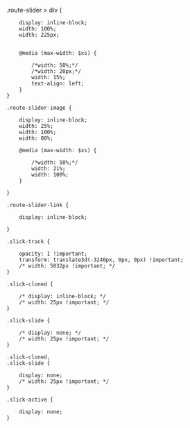 .route-slider > div {

        display: inline-block;
        width: 100%;
        width: 225px;

        
        @media (max-width: $xs) {

            /*width: 50%;*/
            /*width: 20px;*/
            width: 15%;
            text-align: left;
        }
    }

    .route-slider-image {

        display: inline-block;
        width: 25%;
        width: 100%;
        width: 80%;

        @media (max-width: $xs) {

            /*width: 50%;*/
            width: 21%;
            width: 100%;
        }

    }

    .route-slider-link {  

        display: inline-block;

    }

    .slick-track {

        opacity: 1 !important;
        transform: translate3d(-3240px, 0px, 0px) !important;
        /* width: 5832px !important; */
    }
    
    .slick-cloned {

        /* display: inline-block; */
        /* width: 25px !important; */
    }

    .slick-slide {

        /* display: none; */
        /* width: 25px !important; */
    }

    .slick-cloned,
    .slick-slide {
        
        display: none;
        /* width: 25px !important; */
    }

    .slick-active {

        display: none;
    }